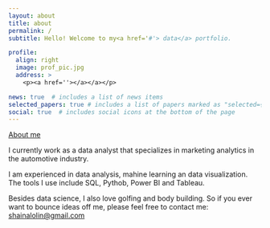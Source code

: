 ```yaml
---
layout: about
title: about
permalink: /
subtitle: Hello! Welcome to my<a href='#'> data</a> portfolio.

profile:
  align: right
  image: prof_pic.jpg
  address: >
    <p><a href=''></a></a></p>

news: true  # includes a list of news items
selected_papers: true # includes a list of papers marked as "selected={true}"
social: true  # includes social icons at the bottom of the page
---
```


 
 <a href='#'>About me</a>

 I currently work as a data analyst that specializes in marketing analytics in the automotive industry.

 I am experienced in data analysis, mahine learning an data visualization. The tools I use include SQL, Pythob, Power BI and Tableau.

 Besides data science, I also love golfing and body building. So if you ever want to bounce ideas off me, please feel free to contact me: shainalolin@gmail.com